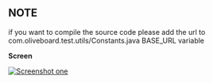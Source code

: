 ## NOTE

if you want to compile the source code please add the url to 
com.oliveboard.test.utils/Constants.java BASE_URL variable

<p><b>Screen </b></p>
<p><a href="https://raw.githubusercontent.com/rameshvoltella/assignmenetTest
/master/assignmenetTest
/screen/appscreen.png" target="_blank"><img src="https://raw.githubusercontent.com/rameshvoltella/assignmenetTest
/master/assignmenetTest
/screen/appscreen.png" alt="Screenshot one" style="max-width:100%;"></a></p>
